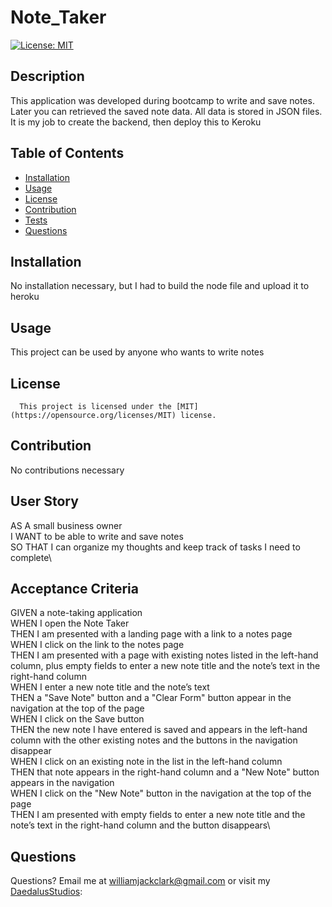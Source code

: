 # Note_Taker
  [![License: MIT](https://img.shields.io/badge/License-MIT-yellow.svg)](https://opensource.org/licenses/MIT)
  ## Description
  This application was developed during bootcamp to write and save notes.  Later you can retrieved the saved note data.  All data is stored in JSON files.  It is my job to create the backend, then deploy this to Keroku
  ## Table of Contents
  * [Installation](#installation)
  * [Usage](#usage)
  * [License](#license)
  * [Contribution](#contribution)
  * [Tests](#tests)
  * [Questions](#questions)
   
  ## Installation
  No installation necessary, but I had to build the node file and upload it to heroku

  ## Usage
  This project can be used by anyone who wants to write notes

  ## License
      This project is licensed under the [MIT](https://opensource.org/licenses/MIT) license.

  ## Contribution
  No contributions necessary

  ## User Story
  AS A small business owner\
  I WANT to be able to write and save notes\
  SO THAT I can organize my thoughts and keep track of tasks I need to complete\
  
  ## Acceptance Criteria
  GIVEN a note-taking application\
  WHEN I open the Note Taker\
  THEN I am presented with a landing page with a link to a notes page\
  WHEN I click on the link to the notes page\
  THEN I am presented with a page with existing notes listed in the left-hand column, plus empty fields to enter a new note title and the note’s text in the right-hand column\
  WHEN I enter a new note title and the note’s text\
  THEN a "Save Note" button and a "Clear Form" button appear in the navigation at the top of the page\
  WHEN I click on the Save button\
  THEN the new note I have entered is saved and appears in the left-hand column with the other existing notes and the buttons in the navigation disappear\
  WHEN I click on an existing note in the list in the left-hand column\
  THEN that note appears in the right-hand column and a "New Note" button appears in the navigation\
  WHEN I click on the "New Note" button in the navigation at the top of the page\
  THEN I am presented with empty fields to enter a new note title and the note’s text in the right-hand column and the button disappears\

  ## Questions
  Questions?  Email me at williamjackclark@gmail.com or visit my [DaedalusStudios](GitHub):
  
